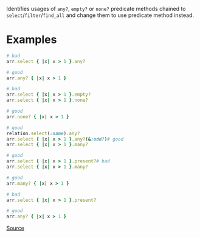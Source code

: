 
Identifies usages of `any?`, `empty?` or `none?` predicate methods
chained to `select`/`filter`/`find_all` and change them to use predicate method instead.

# Examples

```ruby
# bad
arr.select { |x| x > 1 }.any?

# good
arr.any? { |x| x > 1 }

# bad
arr.select { |x| x > 1 }.empty?
arr.select { |x| x > 1 }.none?

# good
arr.none? { |x| x > 1 }

# good
relation.select(:name).any?
arr.select { |x| x > 1 }.any?(&:odd?)# good
arr.select { |x| x > 1 }.many?

# good
arr.select { |x| x > 1 }.present?# bad
arr.select { |x| x > 1 }.many?

# good
arr.many? { |x| x > 1 }

# bad
arr.select { |x| x > 1 }.present?

# good
arr.any? { |x| x > 1 }
```

[Source](http://www.rubydoc.info/gems/rubocop/RuboCop/Cop/Style/RedundantFilterChain)